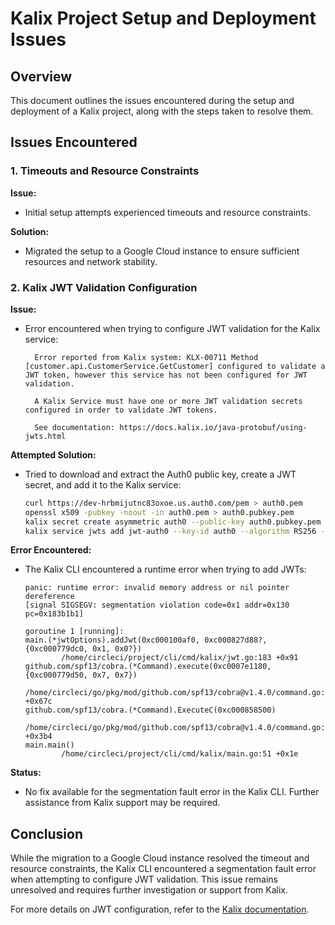 
# Kalix Project Setup and Deployment Issues

## Overview

This document outlines the issues encountered during the setup and deployment of a Kalix project, along with the steps taken to resolve them.

## Issues Encountered

### 1. Timeouts and Resource Constraints

**Issue:**
- Initial setup attempts experienced timeouts and resource constraints.

**Solution:**
- Migrated the setup to a Google Cloud instance to ensure sufficient resources and network stability.

### 2. Kalix JWT Validation Configuration

**Issue:**
- Error encountered when trying to configure JWT validation for the Kalix service:
  ```
    Error reported from Kalix system: KLX-00711 Method [customer.api.CustomerService.GetCustomer] configured to validate a JWT token, however this service has not been configured for JWT validation.
    
    A Kalix Service must have one or more JWT validation secrets configured in order to validate JWT tokens.
    
    See documentation: https://docs.kalix.io/java-protobuf/using-jwts.html
  ```

**Attempted Solution:**
- Tried to download and extract the Auth0 public key, create a JWT secret, and add it to the Kalix service:
  ```bash
  curl https://dev-hrbmijutnc83oxoe.us.auth0.com/pem > auth0.pem
  openssl x509 -pubkey -noout -in auth0.pem > auth0.pubkey.pem
  kalix secret create asymmetric auth0 --public-key auth0.pubkey.pem
  kalix service jwts add jwt-auth0 --key-id auth0 --algorithm RS256 --secret auth0
  ```

**Error Encountered:**
- The Kalix CLI encountered a runtime error when trying to add JWTs:
  ```
  panic: runtime error: invalid memory address or nil pointer dereference
  [signal SIGSEGV: segmentation violation code=0x1 addr=0x130 pc=0x183b1b1]

  goroutine 1 [running]:
  main.(*jwtOptions).addJwt(0xc000100af0, 0xc000827d88?, {0xc000779dc0, 0x1, 0x0?})
          /home/circleci/project/cli/cmd/kalix/jwt.go:183 +0x91
  github.com/spf13/cobra.(*Command).execute(0xc0007e1180, {0xc000779d50, 0x7, 0x7})
          /home/circleci/go/pkg/mod/github.com/spf13/cobra@v1.4.0/command.go:856 +0x67c
  github.com/spf13/cobra.(*Command).ExecuteC(0xc000858500)
          /home/circleci/go/pkg/mod/github.com/spf13/cobra@v1.4.0/command.go:974 +0x3b4
  main.main()
          /home/circleci/project/cli/cmd/kalix/main.go:51 +0x1e
  ```

**Status:**
- No fix available for the segmentation fault error in the Kalix CLI. Further assistance from Kalix support may be required.

## Conclusion

While the migration to a Google Cloud instance resolved the timeout and resource constraints, the Kalix CLI encountered a segmentation fault error when attempting to configure JWT validation. This issue remains unresolved and requires further investigation or support from Kalix.

For more details on JWT configuration, refer to the [Kalix documentation](https://docs.kalix.io/java-protobuf/using-jwts.html).
